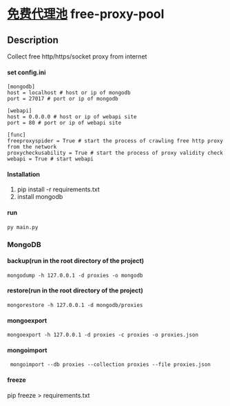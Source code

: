 # [免费代理池](https://github.com/LuChuanBing/free-proxy-pool/blob/master/README.md) free-proxy-pool

## Description
Collect free http/https/socket proxy from internet 

#### set config.ini
    [mongodb]
    host = localhost # host or ip of mongodb
    port = 27017 # port or ip of mongodb    
    
    [webapi]
    host = 0.0.0.0 # host or ip of webapi site   
    port = 80 # port or ip of webapi site
    
    [func]
    freeproxyspider = True # start the process of crawling free http proxy from the network
    proxycheckusability = True # start the process of proxy validity check
    webapi = True # start webapi

#### Installation

1. pip install -r requirements.txt
2. install mongodb

#### run
    py main.py
    
###  MongoDB
#### backup(run in the root directory of the project)
    mongodump -h 127.0.0.1 -d proxies -o mongodb
#### restore(run in the root directory of the project)
    mongorestore -h 127.0.0.1 -d mongodb/proxies
#### mongoexport
    mongoexport -h 127.0.0.1 -d proxies -c proxies -o proxies.json
#### mongoimport
     mongoimport --db proxies --collection proxies --file proxies.json
#### freeze
pip freeze > requirements.txt



